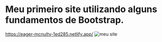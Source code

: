 # Meu primeiro site utilizando alguns fundamentos de Bootstrap.
https://eager-mcnulty-1ed285.netlify.app/
![meu site](https://user-images.githubusercontent.com/88987234/138949878-67db85fb-7852-4173-9c14-090a5af86232.png)
